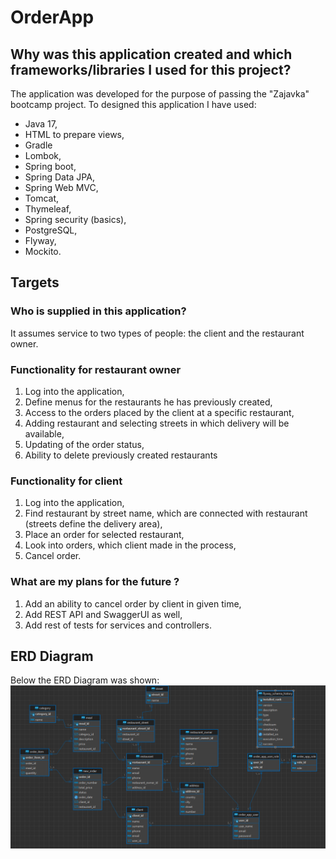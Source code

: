 # OrderApp

## Why was this application created and which frameworks/libraries I used for this project?
The application was developed for the purpose of passing the "Zajavka" bootcamp project.
To designed this application I have used: 
- Java 17,
- HTML to prepare views,
- Gradle
- Lombok,
- Spring boot,
- Spring Data JPA,
- Spring Web MVC,
- Tomcat,
- Thymeleaf,
- Spring security (basics),
- PostgreSQL,
- Flyway,
- Mockito.

## Targets
### Who is supplied in this application?
It assumes service to two types of people: the client and the restaurant owner.

### Functionality for restaurant owner
1. Log into the application,
2. Define menus for the restaurants he has previously created,
3. Access to the orders placed by the client at a specific restaurant,
4. Adding restaurant and selecting streets in which delivery will be available,
5. Updating of the order status,
6. Ability to delete previously created restaurants


### Functionality for client
1. Log into the application,
2. Find restaurant by street name, which are connected with restaurant (streets define the delivery area),
3. Place an order for selected restaurant,
4. Look into orders, which client made in the process,
5. Cancel order.

### What are my plans for the future ?
1. Add an ability to cancel order by client in given time,
2. Add REST API and SwaggerUI as well,
3. Add rest of tests for services and controllers.

## ERD Diagram
Below the ERD Diagram was shown:
![ERD Diagram](src\main\resources\Diagram%20ERD.png)